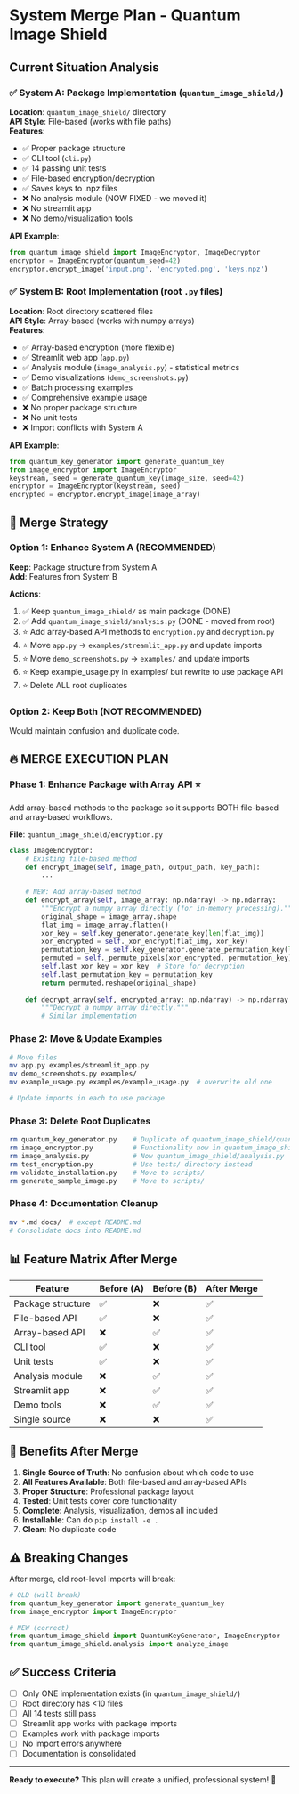 # System Merge Plan - Quantum Image Shield

## Current Situation Analysis

### ✅ System A: Package Implementation (`quantum_image_shield/`)
**Location**: `quantum_image_shield/` directory  
**API Style**: File-based (works with file paths)  
**Features**:
- ✅ Proper package structure
- ✅ CLI tool (`cli.py`)
- ✅ 14 passing unit tests
- ✅ File-based encryption/decryption
- ✅ Saves keys to .npz files
- ❌ No analysis module (NOW FIXED - we moved it)
- ❌ No streamlit app
- ❌ No demo/visualization tools

**API Example**:
```python
from quantum_image_shield import ImageEncryptor, ImageDecryptor
encryptor = ImageEncryptor(quantum_seed=42)
encryptor.encrypt_image('input.png', 'encrypted.png', 'keys.npz')
```

### ✅ System B: Root Implementation (root `.py` files)
**Location**: Root directory scattered files  
**API Style**: Array-based (works with numpy arrays)  
**Features**:
- ✅ Array-based encryption (more flexible)
- ✅ Streamlit web app (`app.py`)
- ✅ Analysis module (`image_analysis.py`) - statistical metrics
- ✅ Demo visualizations (`demo_screenshots.py`)
- ✅ Batch processing examples
- ✅ Comprehensive example usage
- ❌ No proper package structure
- ❌ No unit tests
- ❌ Import conflicts with System A

**API Example**:
```python
from quantum_key_generator import generate_quantum_key
from image_encryptor import ImageEncryptor
keystream, seed = generate_quantum_key(image_size, seed=42)
encryptor = ImageEncryptor(keystream, seed)
encrypted = encryptor.encrypt_image(image_array)
```

## 🎯 Merge Strategy

### Option 1: Enhance System A (RECOMMENDED)
**Keep**: Package structure from System A  
**Add**: Features from System B

**Actions**:
1. ✅ Keep `quantum_image_shield/` as main package (DONE)
2. ✅ Add `quantum_image_shield/analysis.py` (DONE - moved from root)
3. ⭐ Add array-based API methods to `encryption.py` and `decryption.py`
4. ⭐ Move `app.py` → `examples/streamlit_app.py` and update imports
5. ⭐ Move `demo_screenshots.py` → `examples/` and update imports
6. ⭐ Keep example_usage.py in examples/ but rewrite to use package API
7. ⭐ Delete ALL root duplicates

### Option 2: Keep Both (NOT RECOMMENDED)
Would maintain confusion and duplicate code.

## 🔥 MERGE EXECUTION PLAN

### Phase 1: Enhance Package with Array API ⭐
Add array-based methods to the package so it supports BOTH file-based and array-based workflows.

**File**: `quantum_image_shield/encryption.py`
```python
class ImageEncryptor:
    # Existing file-based method
    def encrypt_image(self, image_path, output_path, key_path):
        ...
    
    # NEW: Add array-based method
    def encrypt_array(self, image_array: np.ndarray) -> np.ndarray:
        """Encrypt a numpy array directly (for in-memory processing)."""
        original_shape = image_array.shape
        flat_img = image_array.flatten()
        xor_key = self.key_generator.generate_key(len(flat_img))
        xor_encrypted = self._xor_encrypt(flat_img, xor_key)
        permutation_key = self.key_generator.generate_permutation_key(len(xor_encrypted))
        permuted = self._permute_pixels(xor_encrypted, permutation_key)
        self.last_xor_key = xor_key  # Store for decryption
        self.last_permutation_key = permutation_key
        return permuted.reshape(original_shape)
    
    def decrypt_array(self, encrypted_array: np.ndarray) -> np.ndarray:
        """Decrypt a numpy array directly."""
        # Similar implementation
```

### Phase 2: Move & Update Examples
```bash
# Move files
mv app.py examples/streamlit_app.py
mv demo_screenshots.py examples/
mv example_usage.py examples/example_usage.py  # overwrite old one

# Update imports in each to use package
```

### Phase 3: Delete Root Duplicates
```bash
rm quantum_key_generator.py    # Duplicate of quantum_image_shield/quantum_key_generator.py
rm image_encryptor.py          # Functionality now in quantum_image_shield/encryption.py
rm image_analysis.py           # Now quantum_image_shield/analysis.py
rm test_encryption.py          # Use tests/ directory instead
rm validate_installation.py    # Move to scripts/
rm generate_sample_image.py    # Move to scripts/
```

### Phase 4: Documentation Cleanup
```bash
mv *.md docs/  # except README.md
# Consolidate docs into README.md
```

## 📊 Feature Matrix After Merge

| Feature | Before (A) | Before (B) | After Merge |
|---------|-----------|-----------|-------------|
| Package structure | ✅ | ❌ | ✅ |
| File-based API | ✅ | ❌ | ✅ |
| Array-based API | ❌ | ✅ | ✅ |
| CLI tool | ✅ | ❌ | ✅ |
| Unit tests | ✅ | ❌ | ✅ |
| Analysis module | ❌ | ✅ | ✅ |
| Streamlit app | ❌ | ✅ | ✅ |
| Demo tools | ❌ | ✅ | ✅ |
| Single source | ❌ | ❌ | ✅ |

## 🚀 Benefits After Merge

1. **Single Source of Truth**: No confusion about which code to use
2. **All Features Available**: Both file-based and array-based APIs
3. **Proper Structure**: Professional package layout
4. **Tested**: Unit tests cover core functionality
5. **Complete**: Analysis, visualization, demos all included
6. **Installable**: Can do `pip install -e .`
7. **Clean**: No duplicate code

## ⚠️ Breaking Changes

After merge, old root-level imports will break:
```python
# OLD (will break)
from quantum_key_generator import generate_quantum_key
from image_encryptor import ImageEncryptor

# NEW (correct)
from quantum_image_shield import QuantumKeyGenerator, ImageEncryptor
from quantum_image_shield.analysis import analyze_image
```

## ✅ Success Criteria

- [ ] Only ONE implementation exists (in `quantum_image_shield/`)
- [ ] Root directory has <10 files
- [ ] All 14 tests still pass
- [ ] Streamlit app works with package imports
- [ ] Examples work with package imports
- [ ] No import errors anywhere
- [ ] Documentation is consolidated

---

**Ready to execute?** This plan will create a unified, professional system! 🚀
